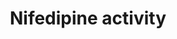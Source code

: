 ---
annotations:
- type: Disease Ontology
  value: hypertension
- type: Disease Ontology
  value: heart disease
- type: Pathway Ontology
  value: nifedipine drug pathway
authors:
- Robatwiki
- MaintBot
- AlexanderPico
- Khanspers
- Ddigles
- Mkutmon
- Egonw
- Eweitz
description: 'Nifedipine (brand names Adalat, Nifediac, Cordipin, Nifedical, and Procardia)
  is a dihydropyridine calcium channel blocker. Its main uses are as an antianginal
  (especially in Prinzmetal''s angina) and antihypertensive, although a large number
  of other indications have recently been found for this agent, such as Raynaud''s
  phenomenon, premature labor, and painful spasms of the esophagus in cancer and tetanus
  patients. It is also commonly used for the small subset of pulmonary hypertension
  patients whose symptoms respond to calcium channel blockers. Source: Wikipedia ([[wikipedia:Nifedipine]])'
last-edited: 2021-05-25
organisms:
- Homo sapiens
redirect_from:
- /index.php/Pathway:WP259
- /instance/WP259
schema-jsonld:
- '@context': https://schema.org/
  '@id': https://wikipathways.github.io/pathways/WP259.html
  '@type': Dataset
  creator:
    '@type': Organization
    name: WikiPathways
  description: 'Nifedipine (brand names Adalat, Nifediac, Cordipin, Nifedical, and
    Procardia) is a dihydropyridine calcium channel blocker. Its main uses are as
    an antianginal (especially in Prinzmetal''s angina) and antihypertensive, although
    a large number of other indications have recently been found for this agent, such
    as Raynaud''s phenomenon, premature labor, and painful spasms of the esophagus
    in cancer and tetanus patients. It is also commonly used for the small subset
    of pulmonary hypertension patients whose symptoms respond to calcium channel blockers.
    Source: Wikipedia ([[wikipedia:Nifedipine]])'
  keywords:
  - Ca-channel
  - MAPK1
  - SOD
  - Cholesterol
  - CYP2C11
  - 'NO'
  - CYP3A4
  - PTK2B
  - PCNA
  - BDKRB2
  - Cholesterol hydrolase
  - Cholesterol esterase
  - VEGF
  - KDR/FLK1
  - Nifedipine
  - PKC
  - MAP2K1
  - NADPH oxidase
  license: CC0
  name: Nifedipine activity
seo: CreativeWork
title: Nifedipine activity
wpid: WP259
---